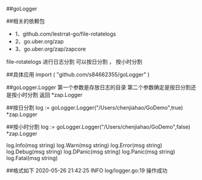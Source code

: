##goLogger

##相关的依赖包
- 1、github.com/lestrrat-go/file-rotatelogs
- 2、go.uber.org/zap
- 3、go.uber.org/zap/zapcore

file-rotatelogs 进行日志分割
可以按日分割 ， 按小时分割

##具体应用
import (
    "github.com/s84662355/goLogger"
)

##goLogger.Logger
第一个参数是存放日志的目录
第二个参数确定是按日分割还是按小时分割
返回 *zap.Logger

##按日分割
log := goLogger.Logger("/Users/chenjiahao/GoDemo",true) *zap.Logger

##按小时分割
log := goLogger.Logger("/Users/chenjiahao/GoDemo",false) *zap.Logger

log.Info(msg string)
log.Warn(msg string)
log.Error(msg string)
log.Debug(msg string)
log.DPanic(msg string)
log.Panic(msg string)
log.Fatal(msg string)


##格式如下
2020-05-26 21:42:25	INFO	log/logger.go:19	操作成功

 



